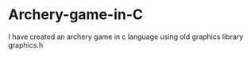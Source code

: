 # Archery-game-in-C
I have created an archery game in c language using old graphics library graphics.h  
